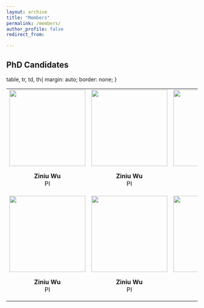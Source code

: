 ```yaml
---
layout: archive
title: "Members"
permalink: /members/
author_profile: false
redirect_from:

---
```


## PhD Candidates

<html>
    table, tr, td, th{
    margin: auto;
    border: none;
    }
    <table style="margin-left: auto; margin-right: auto; border: none">
        <tr>
            <td>
                <div align="center" id="member">
                <img src="/site/images/p7.png" width="200px">
                <p>
                <div align="center"><b>Ziniu Wu</b></div>
                <div align="center">PI</div> 
                </p>
                </div>
            </td>
            <td>
                <div align="center" id="member">
                <img src="/site/images/p7.png" width="200px">
                <p>
                <div align="center"><b>Ziniu Wu</b></div>
                <div align="center">PI</div> 
                </p>
                </div>
            </td>
            <td>
                <div align="center" id="member">
                <img src="/site/images/p7.png" width="200px">
                <p>
                <div align="center"><b>Ziniu Wu</b></div>
                <div align="center">PI</div> 
                </p>
                </div>
            </td>
        </tr>
        <tr>
            <td>
                <div align="center" id="member">
                <img src="/site/images/p7.png" width="200px">
                <p>
                <div align="center"><b>Ziniu Wu</b></div>
                <div align="center">PI</div> 
                </p>
                </div>
            </td>
            <td>
                <div align="center" id="member">
                <img src="/site/images/p7.png" width="200px">
                <p>
                <div align="center"><b>Ziniu Wu</b></div>
                <div align="center">PI</div> 
                </p>
                </div>
            </td>
            <td>
                <div align="center" id="member">
                <img src="/site/images/p7.png" width="200px">
                <p>
                <div align="center"><b>Ziniu Wu</b></div>
                <div align="center">PI</div> 
                </p>
                </div>
            </td>
        </tr>
    </table>
</html>
